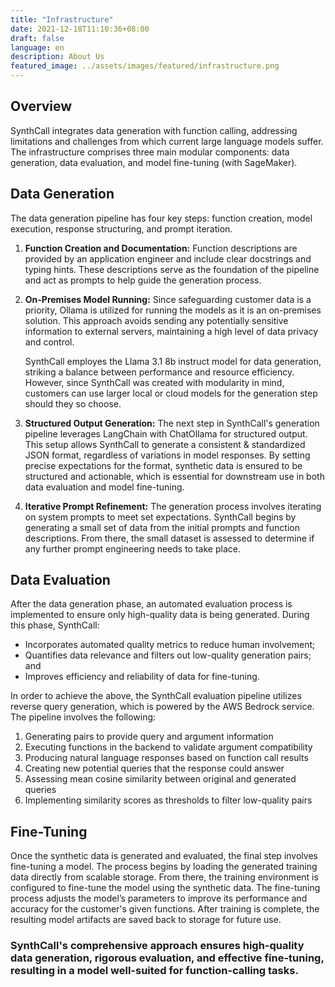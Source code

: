 ```yaml
---
title: "Infrastructure"
date: 2021-12-18T11:10:36+08:00
draft: false
language: en
description: About Us
featured_image: ../assets/images/featured/infrastructure.png
---
```


## Overview

 SynthCall integrates data generation with function calling, addressing limitations and challenges from which current large language models suffer. The infrastructure comprises three main modular components: data generation, data evaluation, and model fine-tuning (with SageMaker).

## Data Generation
The data generation pipeline has four key steps: function creation, model execution, response structuring, and prompt iteration.

1) __Function Creation and Documentation:__ Function descriptions are provided by an application engineer and include clear docstrings and typing hints. These descriptions serve as the foundation of the pipeline and act as prompts to help guide the generation process.
2) __On-Premises Model Running:__ Since safeguarding customer data is a priority, Ollama is utilized for running the models as it is an on-premises solution. This approach avoids sending any potentially sensitive information to external servers, maintaining a high level of data privacy and control. 

    SynthCall employes the Llama 3.1 8b instruct model for data generation, striking a balance between performance and resource efficiency. However, since SynthCall was created with modularity in mind, customers can use larger local or cloud models for the generation step should they so choose.

3) __Structured Output Generation:__ The next step in SynthCall's generation pipeline leverages LangChain with ChatOllama for structured output. This setup allows SynthCall to generate a consistent & standardized JSON format, regardless of variations in model responses. By setting precise expectations for the format, synthetic data is ensured to be structured and actionable, which is essential for downstream use in both data evaluation and model fine-tuning.
4) __Iterative Prompt Refinement:__ The generation process involves iterating on system prompts to meet set expectations. SynthCall begins by generating a small set of data from the initial prompts and function descriptions. From there, the small dataset is assessed to determine if any further prompt engineering needs to take place.


## Data Evaluation
After the data generation phase, an automated evaluation process is implemented to ensure only high-quality data is being generated. During this phase, SynthCall:
- Incorporates automated quality metrics to reduce human involvement;
- Quantifies data relevance and filters out low-quality generation pairs; and
- Improves efficiency and reliability of data for fine-tuning.
  
In order to achieve the above, the SynthCall evaluation pipeline utilizes reverse query generation, which is powered by the AWS Bedrock service. The pipeline involves the following:

  1) Generating pairs to provide query and argument information
  2) Executing functions in the backend to validate argument compatibility
  3) Producing natural language responses based on function call results
  4) Creating new potential queries that the response could answer
  5) Assessing mean cosine similarity between original and generated queries
  6) Implementing similarity scores as thresholds to filter low-quality pairs

## Fine-Tuning
Once the synthetic data is generated and evaluated, the final step involves fine-tuning a model. The process begins by loading the generated training data directly from scalable storage. From there, the training environment is configured to fine-tune the model using the synthetic data. The fine-tuning process adjusts the model’s parameters to improve its performance and accuracy for the customer's given functions. After training is complete, the resulting model artifacts are saved back to storage for future use.

### SynthCall's comprehensive approach ensures high-quality data generation, rigorous evaluation, and effective fine-tuning, resulting in a model well-suited for function-calling tasks.